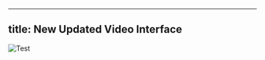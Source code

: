 
---
title: New Updated Video Interface
---

![Test](https://tronplace.com/images/computer.gif "New Video Interface")


